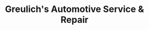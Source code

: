 ---
title: "Greulich's Automotive Service & Repair"
url: /tempe/greulichs-automotive-service-und-repair/
shop: Autowerkstatt
---